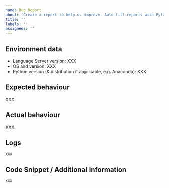 ```yaml
---
name: Bug Report
about: 'Create a report to help us improve. Auto fill reports with Pylance: Repor Issue command'
title: ''
labels: ''
assignees: ''
---
```


<!--
Read the guidelines for filing an issue first.

https://github.com/microsoft/pylance-release/blob/master/TROUBLESHOOTING.md#filing-an-issue
-->

## Environment data

<!--
To find your version, you can either:

- Open the VS Code extensions panel. Locate Pylance from the list of installed extensions. The version appears next to the name.

- Select "View: Toggle Output" from the command palette (Ctrl+Shift+P on Windows/Linux, Command+Shift+P on macOS), then select "Python Language Server" in the dropdown on the right. Look for the line Pylance Language Server version X in the console.
-->

-   Language Server version: XXX
-   OS and version: XXX
-   Python version (& distribution if applicable, e.g. Anaconda): XXX

## Expected behaviour

XXX

## Actual behaviour

XXX

## Logs

<!--
Enable trace logging by adding "python.analysis.logLevel": "Trace" to your settings.json configuration file.

Adding this will cause a large amount of info to be printed to the Python output panel. This should not be left long term, as the performance impact of the logging is significant.
-->

```
XXX
```

## Code Snippet / Additional information

<!--
Note: If you think a GIF of what is happening would be helpful, consider tools like https://www.cockos.com/licecap/, https://github.com/phw/peek or https://www.screentogif.com/ .
-->

```python
XXX
```

